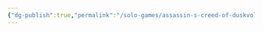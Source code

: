 ```yaml
---
{"dg-publish":true,"permalink":"/solo-games/assassin-s-creed-of-duskvol-bit-d/play/ac-blades-mystery-matrix-excalidraw/","tags":["excalidraw"],"noteIcon":""}
---
```

<style> .container {font-family: sans-serif; text-align: center;} .button-wrapper button {z-index: 1;height: 40px; width: 100px; margin: 10px;padding: 5px;} .excalidraw .App-menu_top .buttonList { display: flex;} .excalidraw-wrapper { height: 800px; margin: 50px; position: relative;} :root[dir="ltr"] .excalidraw .layer-ui__wrapper .zen-mode-transition.App-menu_bottom--transition-left {transform: none;} </style><script src="https://cdn.jsdelivr.net/npm/react@17/umd/react.production.min.js"></script><script src="https://cdn.jsdelivr.net/npm/react-dom@17/umd/react-dom.production.min.js"></script><script type="text/javascript" src="https://cdn.jsdelivr.net/npm/@excalidraw/excalidraw@0/dist/excalidraw.production.min.js"></script><div id="AC_Blades_Mystery_Matrixexcalidraw.md"></div><script>(function(){const InitialData={"type":"excalidraw","version":2,"source":"https://github.com/zsviczian/obsidian-excalidraw-plugin/releases/tag/2.0.16","elements":[{"type":"image","version":240,"versionNonce":1491230117,"isDeleted":false,"id":"A8h--avzD3RmqHOscAhdd","fillStyle":"hachure","strokeWidth":1,"strokeStyle":"solid","roughness":1,"opacity":100,"angle":0,"x":-286.7139591640314,"y":-432.3024553571429,"strokeColor":"transparent","backgroundColor":"transparent","width":742.8922040423483,"height":863.3836689038031,"seed":286243325,"groupIds":[],"frameId":null,"roundness":null,"boundElements":[],"updated":1704745083456,"link":null,"locked":false,"status":"pending","fileId":"2434a3da35fca3b86e3ae78e49c01948148f1d9d","scale":[1,1]},{"type":"text","version":57,"versionNonce":1322880360,"isDeleted":false,"id":"EUqekyne","fillStyle":"hachure","strokeWidth":1,"strokeStyle":"solid","roughness":1,"opacity":100,"angle":0,"x":-184.70647261813806,"y":-373.3906846338174,"strokeColor":"#000000","backgroundColor":"transparent","width":302.69970703125,"height":25,"seed":1106722920,"groupIds":[],"frameId":null,"roundness":null,"boundElements":[],"updated":1690859352275,"link":null,"locked":false,"fontSize":20,"fontFamily":1,"text":"Find the first Templar identity","rawText":"Find the first Templar identity","textAlign":"left","verticalAlign":"top","containerId":null,"originalText":"Find the first Templar identity","lineHeight":1.25,"baseline":18},{"type":"text","version":15,"versionNonce":1514905516,"isDeleted":false,"id":"Ku78VbAR","fillStyle":"hachure","strokeWidth":1,"strokeStyle":"solid","roughness":1,"opacity":100,"angle":0,"x":-31.13404116364123,"y":-163.03210778377834,"strokeColor":"#000000","backgroundColor":"transparent","width":76.69993591308594,"height":50,"seed":353154604,"groupIds":[],"frameId":null,"roundness":null,"boundElements":[],"updated":1691205865072,"link":null,"locked":false,"fontSize":20,"fontFamily":1,"text":"Fagreed\nTarjen","rawText":"Fagreed\nTarjen","textAlign":"left","verticalAlign":"top","containerId":null,"originalText":"Fagreed\nTarjen","lineHeight":1.25,"baseline":43},{"type":"text","version":13,"versionNonce":283393940,"isDeleted":false,"id":"AyFAw61u","fillStyle":"hachure","strokeWidth":1,"strokeStyle":"solid","roughness":1,"opacity":100,"angle":0,"x":117.38160051894099,"y":-164.59543032780553,"strokeColor":"#000000","backgroundColor":"transparent","width":59.87994384765625,"height":50,"seed":829898388,"groupIds":[],"frameId":null,"roundness":null,"boundElements":[],"updated":1691205875383,"link":null,"locked":false,"fontSize":20,"fontFamily":1,"text":"Privah\nSegah","rawText":"Privah\nSegah","textAlign":"left","verticalAlign":"top","containerId":null,"originalText":"Privah\nSegah","lineHeight":1.25,"baseline":43},{"type":"text","version":169,"versionNonce":1418546836,"isDeleted":false,"id":"DYSpviOA","fillStyle":"hachure","strokeWidth":1,"strokeStyle":"solid","roughness":1,"opacity":100,"angle":0,"x":-256.0438566481672,"y":-304.56027165538256,"strokeColor":"#000000","backgroundColor":"transparent","width":101.07762145996094,"height":31.39295354227825,"seed":1168917292,"groupIds":[],"frameId":null,"roundness":null,"boundElements":[],"updated":1691205934976,"link":null,"locked":false,"fontSize":12.5571814169113,"fontFamily":1,"text":"Merchant Cartel\nincreasing prices","rawText":"Merchant Cartel\nincreasing prices","textAlign":"left","verticalAlign":"top","containerId":null,"originalText":"Merchant Cartel\nincreasing prices","lineHeight":1.25,"baseline":26},{"type":"line","version":332,"versionNonce":841685036,"isDeleted":false,"id":"THFxIeY_sNYezswPRRe8s","fillStyle":"hachure","strokeWidth":2,"strokeStyle":"solid","roughness":0,"opacity":100,"angle":0,"x":-147.94727640090574,"y":-259.3562471883459,"strokeColor":"#000000","backgroundColor":"transparent","width":109.07927643132746,"height":94.33883367033718,"seed":2005201708,"groupIds":[],"frameId":null,"roundness":{"type":2},"boundElements":[],"updated":1691206041521,"link":null,"locked":false,"startBinding":null,"endBinding":null,"lastCommittedPoint":null,"startArrowhead":null,"endArrowhead":null,"points":[[0,0],[37.19399355547431,46.61202218770413],[109.07927643132746,94.33883367033718]]},{"type":"line","version":751,"versionNonce":288431252,"isDeleted":false,"id":"ZHh4AMjbMI4wTeFqHiL9E","fillStyle":"hachure","strokeWidth":2,"strokeStyle":"solid","roughness":0,"opacity":100,"angle":0,"x":-73.69841536248661,"y":-251.62498743715713,"strokeColor":"#000000","backgroundColor":"transparent","width":45.69534348126375,"height":163.50005597472426,"seed":2111213460,"groupIds":[],"frameId":null,"roundness":{"type":2},"boundElements":[],"updated":1691209508583,"link":null,"locked":false,"startBinding":null,"endBinding":null,"lastCommittedPoint":null,"startArrowhead":null,"endArrowhead":null,"points":[[0,0],[-32.70472903122709,90.63775855309774],[12.99061445003666,163.50005597472426]]},{"type":"text","version":2,"versionNonce":53977644,"isDeleted":false,"id":"iF0TSHeU","fillStyle":"hachure","strokeWidth":2,"strokeStyle":"solid","roughness":0,"opacity":100,"angle":0,"x":57.93334250050941,"y":-135.5329950942325,"strokeColor":"#000000","backgroundColor":"transparent","width":5.4199981689453125,"height":25,"seed":1923754260,"groupIds":[],"frameId":null,"roundness":null,"boundElements":[],"updated":1691206049086,"link":null,"locked":false,"fontSize":20,"fontFamily":1,"text":"1","rawText":"1","textAlign":"left","verticalAlign":"top","containerId":null,"originalText":"1","lineHeight":1.25,"baseline":18},{"type":"text","version":81,"versionNonce":17056335,"isDeleted":false,"id":"nYEVgJz0","fillStyle":"hachure","strokeWidth":2,"strokeStyle":"solid","roughness":0,"opacity":100,"angle":0,"x":56.306099911393545,"y":-59.63544819268651,"strokeColor":"#000000","backgroundColor":"transparent","width":14.239990234375,"height":25,"seed":1407081132,"groupIds":[],"frameId":null,"roundness":null,"boundElements":[],"updated":1692504531879,"link":null,"locked":false,"fontSize":20,"fontFamily":1,"text":"2","rawText":"2","textAlign":"left","verticalAlign":"top","containerId":null,"originalText":"2","lineHeight":1.25,"baseline":18},{"type":"text","version":30,"versionNonce":1698466268,"isDeleted":false,"id":"1OWM8ZZ1","fillStyle":"hachure","strokeWidth":2,"strokeStyle":"solid","roughness":0,"opacity":100,"angle":0,"x":-192.03802077452627,"y":381.62026305483107,"strokeColor":"#000000","backgroundColor":"transparent","width":14.239990234375,"height":25,"seed":1111346836,"groupIds":[],"frameId":null,"roundness":null,"boundElements":[],"updated":1693713521580,"link":null,"locked":false,"fontSize":20,"fontFamily":1,"text":"2","rawText":"2","textAlign":"left","verticalAlign":"top","containerId":null,"originalText":"2","lineHeight":1.25,"baseline":18},{"type":"freedraw","version":30,"versionNonce":2040512660,"isDeleted":false,"id":"WbNeErvgPMZUC5Hy0GSqL","fillStyle":"hachure","strokeWidth":2,"strokeStyle":"solid","roughness":0,"opacity":100,"angle":0,"x":119.73243276378821,"y":-183.679452520501,"strokeColor":"#000000","backgroundColor":"transparent","width":59.96066812737956,"height":73.79774538754407,"seed":1816782124,"groupIds":[],"frameId":null,"roundness":null,"boundElements":[],"updated":1691209424686,"link":null,"locked":false,"points":[[0,0],[4.612359086721483,3.689887269377209],[4.612359086721483,5.534830904065785],[8.302246356098692,10.147189990787297],[11.06966180813157,15.68202089485311],[14.75954907750878,21.216851798918924],[17.526964529541715,26.75168270298471],[21.216851798918924,31.36404178970622],[23.984267250951802,35.05392905908343],[26.75168270298468,38.74381632846064],[30.44156997236189,42.43370359783785],[33.208985424394825,46.12359086721503],[36.898872693772034,49.813478136592266],[39.66628814580491,52.580893588625145],[41.51123178049352,55.34830904065808],[44.27864723252645,57.19325267534663],[46.123590867215,59.96066812737956],[47.968534501903605,61.80561176206817],[49.81347813659221,63.65055539675677],[51.658421771280814,64.57302721410105],[53.50336540596942,65.49549903144538],[54.42583722331375,66.41797084878965],[56.270780858002354,67.34044266613398],[57.19325267534663,68.26291448347826],[58.11572449269096,69.18538630082259],[59.03819631003523,69.18538630082259],[59.03819631003523,70.10785811816686],[59.03819631003523,71.03032993551119],[59.96066812737956,73.79774538754407]],"lastCommittedPoint":null,"simulatePressure":false,"pressures":[0,0,0,0,0,0,0,0,0,0,0,0,0,0,0,0,0,0,0,0,0,0,0,0,0,0,0,0,0]},{"type":"freedraw","version":31,"versionNonce":947605548,"isDeleted":false,"id":"LOCvN9MA70VymcZaE3Ixt","fillStyle":"hachure","strokeWidth":2,"strokeStyle":"solid","roughness":0,"opacity":100,"angle":0,"x":109.58524277300086,"y":-114.49406621967842,"strokeColor":"#000000","backgroundColor":"transparent","width":76.565160839577,"height":54.42583722331378,"seed":1101611692,"groupIds":[],"frameId":null,"roundness":null,"boundElements":[],"updated":1691209426710,"link":null,"locked":false,"points":[[0,0],[1.8449436346886046,-1.8449436346886046],[3.689887269377209,-1.8449436346886046],[8.302246356098749,-4.61235908672154],[12.914605442820232,-9.224718173443023],[18.449436346886046,-12.914605442820232],[23.06179543360753,-15.68202089485311],[26.751682702984738,-19.37190816423032],[30.441569972361947,-22.139323616263255],[34.131457241739156,-25.829210885640435],[37.821344511116365,-28.596626337673342],[40.58875996314924,-31.36404178970625],[44.27864723252645,-34.131457241739156],[47.96853450190366,-36.89887269377206],[50.7359499539366,-39.66628814580497],[53.503365405969475,-41.511231780493574],[56.270780858002354,-44.27864723252645],[59.03819631003529,-45.201119049870755],[60.883139944723894,-47.04606268455936],[62.7280835794125,-47.96853450190366],[65.49549903144538,-49.813478136592266],[67.34044266613398,-50.73594995393657],[68.26291448347831,-51.65842177128087],[70.10785811816692,-52.58089358862517],[71.03032993551119,-52.58089358862517],[71.95280175285552,-53.503365405969475],[72.8752735701998,-53.503365405969475],[73.79774538754413,-53.503365405969475],[74.7202172048884,-53.503365405969475],[76.565160839577,-54.42583722331378]],"lastCommittedPoint":null,"simulatePressure":false,"pressures":[0,0,0,0,0,0,0,0,0,0,0,0,0,0,0,0,0,0,0,0,0,0,0,0,0,0,0,0,0,0]},{"type":"text","version":57,"versionNonce":1370726444,"isDeleted":false,"id":"7jfz9vmU","fillStyle":"hachure","strokeWidth":2,"strokeStyle":"solid","roughness":0,"opacity":100,"angle":0,"x":-52.76979707959609,"y":-84.97496806466086,"strokeColor":"#000000","backgroundColor":"transparent","width":101.75041198730469,"height":46.22830859722981,"seed":1693332780,"groupIds":[],"frameId":null,"roundness":null,"boundElements":[],"updated":1691209459821,"link":null,"locked":false,"fontSize":18.491323438891925,"fontFamily":1,"text":"Sparkwright\nOfficer","rawText":"Sparkwright\nOfficer","textAlign":"left","verticalAlign":"top","containerId":null,"originalText":"Sparkwright\nOfficer","lineHeight":1.25,"baseline":39},{"type":"text","version":66,"versionNonce":1206068628,"isDeleted":false,"id":"jJeDRjvA","fillStyle":"hachure","strokeWidth":2,"strokeStyle":"solid","roughness":0,"opacity":100,"angle":0,"x":-107.32020722162173,"y":-296.74729946779917,"strokeColor":"#000000","backgroundColor":"transparent","width":100.61968994140625,"height":17.517662074657807,"seed":946851092,"groupIds":[],"frameId":null,"roundness":null,"boundElements":[],"updated":1691209489533,"link":null,"locked":false,"fontSize":14.014129659726244,"fontFamily":1,"text":"Sparkwright pin","rawText":"Sparkwright pin","textAlign":"left","verticalAlign":"top","containerId":null,"originalText":"Sparkwright pin","lineHeight":1.25,"baseline":12},{"type":"text","version":54,"versionNonce":774822495,"isDeleted":false,"id":"l5AULGNg","fillStyle":"hachure","strokeWidth":2,"strokeStyle":"solid","roughness":0,"opacity":100,"angle":0,"x":212.4426527503047,"y":381.9398819934249,"strokeColor":"#000000","backgroundColor":"transparent","width":21.776681994744237,"height":38.23156061964116,"seed":2138416479,"groupIds":[],"frameId":null,"roundness":null,"boundElements":[],"updated":1691468057491,"link":null,"locked":false,"fontSize":30.58524849571293,"fontFamily":1,"text":"2","rawText":"2","textAlign":"left","verticalAlign":"top","containerId":null,"originalText":"2","lineHeight":1.25,"baseline":27},{"type":"text","version":109,"versionNonce":1670719827,"isDeleted":false,"id":"0IoyBBKd","fillStyle":"hachure","strokeWidth":2,"strokeStyle":"solid","roughness":0,"opacity":100,"angle":0,"x":96.08064747312753,"y":-82.05726900375424,"strokeColor":"#000000","backgroundColor":"transparent","width":122.84614562988281,"height":31.87625468552308,"seed":128089683,"groupIds":[],"frameId":null,"roundness":null,"boundElements":[],"updated":1692156053233,"link":null,"locked":false,"fontSize":12.750501874209231,"fontFamily":1,"text":"Church of Ecstasy \nCleric","rawText":"Church of Ecstasy \nCleric","textAlign":"left","verticalAlign":"top","containerId":null,"originalText":"Church of Ecstasy \nCleric","lineHeight":1.25,"baseline":26},{"type":"text","version":106,"versionNonce":103993843,"isDeleted":false,"id":"Q1HRYJxd","fillStyle":"hachure","strokeWidth":2,"strokeStyle":"solid","roughness":0,"opacity":100,"angle":0,"x":18.884214594314983,"y":-302.6511076286521,"strokeColor":"#000000","backgroundColor":"transparent","width":128.8790740966797,"height":28.39908920295135,"seed":1467225629,"groupIds":[],"frameId":null,"roundness":null,"boundElements":[],"updated":1692156088213,"link":null,"locked":false,"fontSize":11.35963568118054,"fontFamily":1,"text":"Church Ring in\nPossession of templars","rawText":"Church Ring in\nPossession of templars","textAlign":"left","verticalAlign":"top","containerId":null,"originalText":"Church Ring in\nPossession of templars","lineHeight":1.25,"baseline":24},{"type":"line","version":304,"versionNonce":1125292499,"isDeleted":false,"id":"HTgDi4pLG0HCUUosHVc5L","fillStyle":"hachure","strokeWidth":2,"strokeStyle":"solid","roughness":0,"opacity":100,"angle":0,"x":140.92936059764008,"y":-249.72887617588285,"strokeColor":"#000000","backgroundColor":"transparent","width":129.6054647822922,"height":185.76783285461872,"seed":243932051,"groupIds":[],"frameId":null,"roundness":{"type":2},"boundElements":[],"updated":1692156107229,"link":null,"locked":false,"startBinding":null,"endBinding":null,"lastCommittedPoint":null,"startArrowhead":null,"endArrowhead":null,"points":[[0,0],[129.6054647822922,83.16350656863747],[88.56373426789963,185.76783285461872]]},{"type":"text","version":14,"versionNonce":1908859037,"isDeleted":false,"id":"r5S1SA9I","fillStyle":"hachure","strokeWidth":2,"strokeStyle":"solid","roughness":0,"opacity":100,"angle":0,"x":211.92709054968066,"y":-57.742232452287794,"strokeColor":"#000000","backgroundColor":"transparent","width":5.4199981689453125,"height":25,"seed":498339229,"groupIds":[],"frameId":null,"roundness":null,"boundElements":[],"updated":1692156114944,"link":null,"locked":false,"fontSize":20,"fontFamily":1,"text":"1","rawText":"1","textAlign":"left","verticalAlign":"top","containerId":null,"originalText":"1","lineHeight":1.25,"baseline":18},{"type":"line","version":448,"versionNonce":765786049,"isDeleted":false,"id":"7oSkxNmLqk6RD1bbWsQK8","fillStyle":"hachure","strokeWidth":2,"strokeStyle":"solid","roughness":0,"opacity":100,"angle":0,"x":36.102716241968906,"y":-256.8036464741783,"strokeColor":"#000000","backgroundColor":"transparent","width":131.7115502004765,"height":159.32490396058398,"seed":1187817007,"groupIds":[],"frameId":null,"roundness":{"type":2},"boundElements":[],"updated":1692504519180,"link":null,"locked":false,"startBinding":null,"endBinding":null,"lastCommittedPoint":null,"startArrowhead":null,"endArrowhead":null,"points":[[0,0],[-131.7115502004765,80.57803553073668],[-96.48095470920153,159.32490396058398]]},{"type":"text","version":15,"versionNonce":919072740,"isDeleted":false,"id":"A7ZpApuw","fillStyle":"hachure","strokeWidth":2,"strokeStyle":"solid","roughness":0,"opacity":100,"angle":0,"x":-39.73544479020393,"y":-7.366183777685137,"strokeColor":"#000000","backgroundColor":"transparent","width":70.87992858886719,"height":50,"seed":686243036,"groupIds":[],"frameId":null,"roundness":null,"boundElements":[],"updated":1693714297726,"link":null,"locked":false,"fontSize":20,"fontFamily":1,"text":"Colfer\nWithers","rawText":"Colfer\nWithers","textAlign":"left","verticalAlign":"top","containerId":null,"originalText":"Colfer\nWithers","lineHeight":1.25,"baseline":43},{"type":"text","version":2,"versionNonce":1362025956,"isDeleted":false,"id":"EWZ4ghwN","fillStyle":"hachure","strokeWidth":2,"strokeStyle":"solid","roughness":0,"opacity":100,"angle":0,"x":56.11536490119937,"y":23.378415557293266,"strokeColor":"#000000","backgroundColor":"transparent","width":5.4199981689453125,"height":25,"seed":164039004,"groupIds":[],"frameId":null,"roundness":null,"boundElements":[],"updated":1693714300282,"link":null,"locked":false,"fontSize":20,"fontFamily":1,"text":"1","rawText":"1","textAlign":"left","verticalAlign":"top","containerId":null,"originalText":"1","lineHeight":1.25,"baseline":18},{"type":"text","version":129,"versionNonce":449007844,"isDeleted":false,"id":"YfASHf9v","fillStyle":"hachure","strokeWidth":2,"strokeStyle":"solid","roughness":0,"opacity":100,"angle":0,"x":-254.18467087753444,"y":-198.72008052831825,"strokeColor":"#000000","backgroundColor":"transparent","width":105.92567443847656,"height":25.048266730025478,"seed":291695964,"groupIds":[],"frameId":null,"roundness":null,"boundElements":[],"updated":1693714342553,"link":null,"locked":false,"fontSize":10.019306692010192,"fontFamily":1,"text":"Ghost repelling device\nWith Templar symbol","rawText":"Ghost repelling device\nWith Templar symbol","textAlign":"left","verticalAlign":"top","containerId":null,"originalText":"Ghost repelling device\nWith Templar symbol","lineHeight":1.25,"baseline":21},{"type":"line","version":150,"versionNonce":2129859300,"isDeleted":false,"id":"ULyL8gWtFJXvVbxmrHf__","fillStyle":"hachure","strokeWidth":2,"strokeStyle":"solid","roughness":0,"opacity":100,"angle":0,"x":-149.69928780951628,"y":-162.85196395272993,"strokeColor":"#000000","backgroundColor":"transparent","width":97.79932458761287,"height":164.2387454817166,"seed":214394852,"groupIds":[],"frameId":null,"roundness":{"type":2},"boundElements":[],"updated":1693714373752,"link":null,"locked":false,"startBinding":null,"endBinding":null,"lastCommittedPoint":null,"startArrowhead":null,"endArrowhead":null,"points":[[0,0],[97.79932458761287,164.2387454817166]]}],"appState":{"theme":"light","viewBackgroundColor":"#ffffff","currentItemStrokeColor":"#000000","currentItemBackgroundColor":"transparent","currentItemFillStyle":"hachure","currentItemStrokeWidth":2,"currentItemStrokeStyle":"solid","currentItemRoughness":0,"currentItemOpacity":100,"currentItemFontFamily":1,"currentItemFontSize":20,"currentItemTextAlign":"left","currentItemStartArrowhead":null,"currentItemEndArrowhead":"arrow","scrollX":637.8694133083991,"scrollY":605.7256828848831,"zoom":{"value":1.0956897027524708},"currentItemRoundness":"round","gridSize":null,"gridColor":{"Bold":"#C9C9C9FF","Regular":"#EDEDEDFF"},"colorPalette":{},"currentStrokeOptions":null,"previousGridSize":null,"frameRendering":{"enabled":true,"clip":true,"name":true,"outline":true}},"files":{}};InitialData.scrollToContent=true;App=()=>{const e=React.useRef(null),t=React.useRef(null),[n,i]=React.useState({width:void 0,height:void 0});return React.useEffect(()=>{i({width:t.current.getBoundingClientRect().width,height:t.current.getBoundingClientRect().height});const e=()=>{i({width:t.current.getBoundingClientRect().width,height:t.current.getBoundingClientRect().height})};return window.addEventListener("resize",e),()=>window.removeEventListener("resize",e)},[t]),React.createElement(React.Fragment,null,React.createElement("div",{className:"excalidraw-wrapper",ref:t},React.createElement(ExcalidrawLib.Excalidraw,{ref:e,width:n.width,height:n.height,initialData:InitialData,viewModeEnabled:!0,zenModeEnabled:!0,gridModeEnabled:!1})))},excalidrawWrapper=document.getElementById("AC_Blades_Mystery_Matrixexcalidraw.md");ReactDOM.render(React.createElement(App),excalidrawWrapper);})();</script>